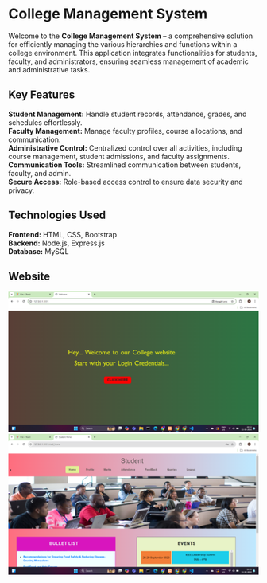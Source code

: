 # College Management System
Welcome to the **College Management System** – a comprehensive solution for efficiently managing the various hierarchies and functions within a college environment. This application integrates functionalities for students, faculty, and administrators, ensuring seamless management of academic and administrative tasks.

## Key Features
**Student Management:** Handle student records, attendance, grades, and schedules effortlessly. <br/>
**Faculty Management:** Manage faculty profiles, course allocations, and communication. <br/>
**Administrative Control:** Centralized control over all activities, including course management, student admissions, and faculty assignments. <br/>
**Communication Tools:** Streamlined communication between students, faculty, and admin. <br/>
**Secure Access:** Role-based access control to ensure data security and privacy. <br/>

## Technologies Used
**Frontend:** HTML, CSS, Bootstrap <br/>
**Backend:** Node.js, Express.js <br/>
**Database:** MySQL <br/>

## Website
![Screenshot of my website Home page](https://github.com/nameisjoseph13/CampusSphere/blob/master/assets/Screenshot%20(147).png)
![Screenshot of my website Student page](https://github.com/nameisjoseph13/CampusSphere/blob/master/assets/Screenshot%20(146).png)
